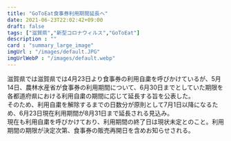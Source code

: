 ```yaml
---
title: "GoToEat食事券利用期間延長へ"
date: 2021-06-23T22:02:42+09:00
draft: false
tags: ["滋賀県","新型コロナウィルス","GoToEat"]
description : ""
card : "summary_large_image"
imgUrl : "/images/default.JPG"
imgUrlWebP : "/images/default.webp"
---
```

滋賀県では滋賀県では4月23日より食事券の利用自粛を呼びかけているが、5月14日、農林水産省が食事券の利用期間について、6月30日までとしていた期限を各都道府県における利用自粛の期間に応じて延長する旨を公表した。  
そのため、利用自粛を解除するまでの日数分が原則として7月1日以降になるため、6月23日現在利用期間が8月31日まで延長される見込み。  
現在も利用自粛を呼びかけており、利用期間の終了日は現状未定とのこと。利用期間の期限が決定次第、食事券の販売再開日を含めお知らせされる。